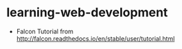 # learning-web-development

* Falcon Tutorial from  http://falcon.readthedocs.io/en/stable/user/tutorial.html
